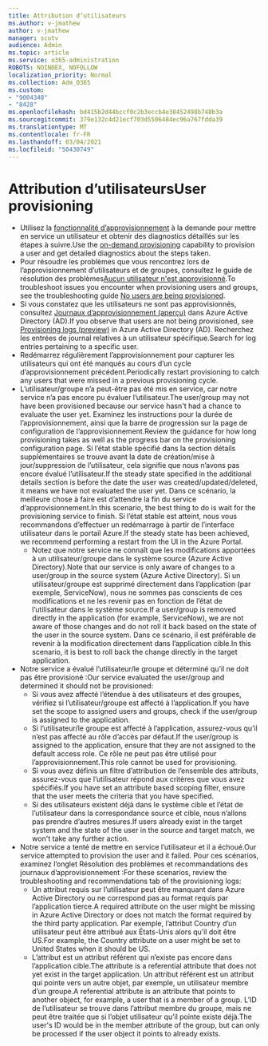 ```yaml
---
title: Attribution d’utilisateurs
ms.author: v-jmathew
author: v-jmathew
manager: scotv
audience: Admin
ms.topic: article
ms.service: o365-administration
ROBOTS: NOINDEX, NOFOLLOW
localization_priority: Normal
ms.collection: Adm_O365
ms.custom:
- "9004348"
- "8428"
ms.openlocfilehash: bd415b2d44bccf0c2b3eccb4e38452498b748b3a
ms.sourcegitcommit: 379e132c4d21ecf703d5506484ec96a767fdda39
ms.translationtype: MT
ms.contentlocale: fr-FR
ms.lasthandoff: 03/04/2021
ms.locfileid: "50430749"
---
```

# <a name="user-provisioning"></a><span data-ttu-id="5dce8-102">Attribution d’utilisateurs</span><span class="sxs-lookup"><span data-stu-id="5dce8-102">User provisioning</span></span>

- <span data-ttu-id="5dce8-103">Utilisez la [fonctionnalité d’approvisionnement](https://docs.microsoft.com/azure/active-directory/app-provisioning/provision-on-demand) à la demande pour mettre en service un utilisateur et obtenir des diagnostics détaillés sur les étapes à suivre.</span><span class="sxs-lookup"><span data-stu-id="5dce8-103">Use the [on-demand provisioning](https://docs.microsoft.com/azure/active-directory/app-provisioning/provision-on-demand) capability to provision a user and get detailed diagnostics about the steps taken.</span></span>
- <span data-ttu-id="5dce8-104">Pour résoudre les problèmes que vous rencontrez lors de l’approvisionnement d’utilisateurs et de groupes, consultez le guide de résolution des problèmes[Aucun utilisateur n'est approvisionné](https://docs.microsoft.com/azure/active-directory/app-provisioning/application-provisioning-config-problem-no-users-provisioned).</span><span class="sxs-lookup"><span data-stu-id="5dce8-104">To troubleshoot issues you encounter when provisioning users and groups, see the troubleshooting guide [No users are being provisioned](https://docs.microsoft.com/azure/active-directory/app-provisioning/application-provisioning-config-problem-no-users-provisioned).</span></span>
- <span data-ttu-id="5dce8-105">Si vous constatez que les utilisateurs ne sont pas approvisionnés, consultez [Journaux d’approvisionnement (aperçu)](https://docs.microsoft.com/azure/active-directory/reports-monitoring/concept-provisioning-logs) dans Azure Active Directory (AD).</span><span class="sxs-lookup"><span data-stu-id="5dce8-105">If you observe that users are not being provisioned, see [Provisioning logs (preview)](https://docs.microsoft.com/azure/active-directory/reports-monitoring/concept-provisioning-logs) in Azure Active Directory (AD).</span></span> <span data-ttu-id="5dce8-106">Recherchez les entrées de journal relatives à un utilisateur spécifique.</span><span class="sxs-lookup"><span data-stu-id="5dce8-106">Search for log entries pertaining to a specific user.</span></span>
- <span data-ttu-id="5dce8-107">Redémarrez régulièrement l’approvisionnement pour capturer les utilisateurs qui ont été manqués au cours d’un cycle d’approvisionnement précédent.</span><span class="sxs-lookup"><span data-stu-id="5dce8-107">Periodically restart provisioning to catch any users that were missed in a previous provisioning cycle.</span></span>
- <span data-ttu-id="5dce8-108">L’utilisateur/groupe n’a peut-être pas été mis en service, car notre service n’a pas encore pu évaluer l’utilisateur.</span><span class="sxs-lookup"><span data-stu-id="5dce8-108">The user/group may not have been provisioned because our service hasn't had a chance to evaluate the user yet.</span></span> <span data-ttu-id="5dce8-109">Examinez les instructions pour la durée de l’approvisionnement, ainsi que la barre de progression sur la page de configuration de l’approvisionnement.</span><span class="sxs-lookup"><span data-stu-id="5dce8-109">Review the guidance for how long provisioning takes as well as the progress bar on the provisioning configuration page.</span></span> <span data-ttu-id="5dce8-110">Si l’état stable spécifié dans la section détails supplémentaires se trouve avant la date de création/mise à jour/suppression de l’utilisateur, cela signifie que nous n’avons pas encore évalué l’utilisateur.</span><span class="sxs-lookup"><span data-stu-id="5dce8-110">If the steady state specified in the additional details section is before the date the user was created/updated/deleted, it means we have not evaluated the user yet.</span></span> <span data-ttu-id="5dce8-111">Dans ce scénario, la meilleure chose à faire est d’attendre la fin du service d’approvisionnement.</span><span class="sxs-lookup"><span data-stu-id="5dce8-111">In this scenario, the best thing to do is wait for the provisioning service to finish.</span></span> <span data-ttu-id="5dce8-112">Si l’état stable est atteint, nous vous recommandons d’effectuer un redémarrage à partir de l’interface utilisateur dans le portail Azure.</span><span class="sxs-lookup"><span data-stu-id="5dce8-112">If the steady state has been achieved, we recommend performing a restart from the UI in the Azure Portal.</span></span>
  - <span data-ttu-id="5dce8-113">Notez que notre service ne connaît que les modifications apportées à un utilisateur/groupe dans le système source (Azure Active Directory).</span><span class="sxs-lookup"><span data-stu-id="5dce8-113">Note that our service is only aware of changes to a user/group in the source system (Azure Active Directory).</span></span> <span data-ttu-id="5dce8-114">Si un utilisateur/groupe est supprimé directement dans l’application (par exemple, ServiceNow), nous ne sommes pas conscients de ces modifications et ne les revenir pas en fonction de l’état de l’utilisateur dans le système source.</span><span class="sxs-lookup"><span data-stu-id="5dce8-114">If a user/group is removed directly in the application (for example, ServiceNow), we are not aware of those changes and do not roll it back based on the state of the user in the source system.</span></span> <span data-ttu-id="5dce8-115">Dans ce scénario, il est préférable de revenir à la modification directement dans l’application cible.</span><span class="sxs-lookup"><span data-stu-id="5dce8-115">In this scenario, it is best to roll back the change directly in the target application.</span></span>
- <span data-ttu-id="5dce8-116">Notre service a évalué l’utilisateur/le groupe et déterminé qu’il ne doit pas être provisioné :</span><span class="sxs-lookup"><span data-stu-id="5dce8-116">Our service evaluated the user/group and determined it should not be provisioned:</span></span>
  - <span data-ttu-id="5dce8-117">Si vous avez affecté l’étendue à des utilisateurs et des groupes, vérifiez si l’utilisateur/groupe est affecté à l’application.</span><span class="sxs-lookup"><span data-stu-id="5dce8-117">If you have set the scope to assigned users and groups, check if the user/group is assigned to the application.</span></span>
  - <span data-ttu-id="5dce8-118">Si l’utilisateur/le groupe est affecté à l’application, assurez-vous qu’il n’est pas affecté au rôle d’accès par défaut.</span><span class="sxs-lookup"><span data-stu-id="5dce8-118">If the user/group is assigned to the application, ensure that they are not assigned to the default access role.</span></span> <span data-ttu-id="5dce8-119">Ce rôle ne peut pas être utilisé pour l’approvisionnement.</span><span class="sxs-lookup"><span data-stu-id="5dce8-119">This role cannot be used for provisioning.</span></span>
  - <span data-ttu-id="5dce8-120">Si vous avez définis un filtre d’attribution de l’ensemble des attributs, assurez-vous que l’utilisateur répond aux critères que vous avez spécifiés.</span><span class="sxs-lookup"><span data-stu-id="5dce8-120">If you have set an attribute based scoping filter, ensure that the user meets the criteria that you have specified.</span></span>
  - <span data-ttu-id="5dce8-121">Si des utilisateurs existent déjà dans le système cible et l’état de l’utilisateur dans la correspondance source et cible, nous n’allons pas prendre d’autres mesures.</span><span class="sxs-lookup"><span data-stu-id="5dce8-121">If users already exist in the target system and the state of the user in the source and target match, we won't take any further action.</span></span>
- <span data-ttu-id="5dce8-122">Notre service a tenté de mettre en service l’utilisateur et il a échoué.</span><span class="sxs-lookup"><span data-stu-id="5dce8-122">Our service attempted to provision the user and it failed.</span></span> <span data-ttu-id="5dce8-123">Pour ces scénarios, examinez l’onglet Résolution des problèmes et recommandations des journaux d’approvisionnement :</span><span class="sxs-lookup"><span data-stu-id="5dce8-123">For these scenarios, review the troubleshooting and recommendations tab of the provisioning logs:</span></span>
  - <span data-ttu-id="5dce8-124">Un attribut requis sur l’utilisateur peut être manquant dans Azure Active Directory ou ne correspond pas au format requis par l’application tierce.</span><span class="sxs-lookup"><span data-stu-id="5dce8-124">A required attribute on the user might be missing in Azure Active Directory or does not match the format required by the third party application.</span></span> <span data-ttu-id="5dce8-125">Par exemple, l’attribut Country d’un utilisateur peut être attribué aux États-Unis alors qu’il doit être US.</span><span class="sxs-lookup"><span data-stu-id="5dce8-125">For example, the Country attribute on a user might be set to United States when it should be US.</span></span>
  - <span data-ttu-id="5dce8-126">L’attribut est un attribut référent qui n’existe pas encore dans l’application cible.</span><span class="sxs-lookup"><span data-stu-id="5dce8-126">The attribute is a referential attribute that does not yet exist in the target application.</span></span> <span data-ttu-id="5dce8-127">Un attribut référent est un attribut qui pointe vers un autre objet, par exemple, un utilisateur membre d’un groupe.</span><span class="sxs-lookup"><span data-stu-id="5dce8-127">A referential attribute is an attribute that points to another object, for example, a user that is a member of a group.</span></span> <span data-ttu-id="5dce8-128">L’ID de l’utilisateur se trouve dans l’attribut membre du groupe, mais ne peut être traitée que si l’objet utilisateur qu’il pointe existe déjà.</span><span class="sxs-lookup"><span data-stu-id="5dce8-128">The user's ID would be in the member attribute of the group, but can only be processed if the user object it points to already exists.</span></span>
